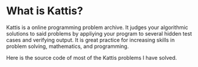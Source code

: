 # What is Kattis?
Kattis is a online programming problem archive. It judges your algorithmic solutions to said problems by appliying your
program to several hidden test cases and verifying output. It is great practice for increasing skills in problem solving, mathematics, and programming.

Here is the source code of most of the Kattis problems I have solved.

